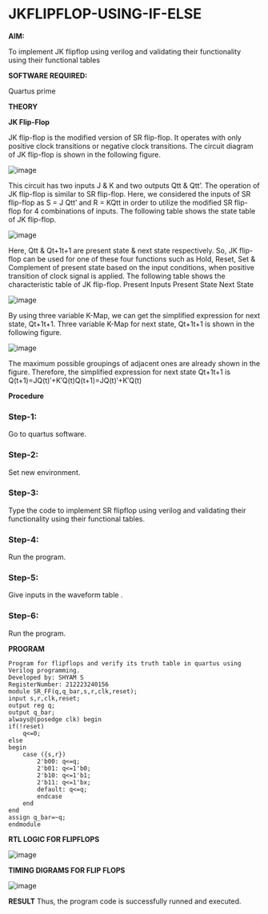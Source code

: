 # JKFLIPFLOP-USING-IF-ELSE

**AIM:** 

To implement  JK flipflop using verilog and validating their functionality using their functional tables

**SOFTWARE REQUIRED:**

Quartus prime

**THEORY**

**JK Flip-Flop**

JK flip-flop is the modified version of SR flip-flop. It operates with only positive clock transitions or negative clock transitions. The circuit diagram of JK flip-flop is shown in the following figure.

![image](https://github.com/naavaneetha/JKFLIPFLOP-USING-IF-ELSE/assets/154305477/a649c30b-232b-4558-b188-fd6c09845180)


This circuit has two inputs J & K and two outputs Qtt & Qtt’. The operation of JK flip-flop is similar to SR flip-flop. Here, we considered the inputs of SR flip-flop as S = J Qtt’ and R = KQtt in order to utilize the modified SR flip-flop for 4 combinations of inputs. The following table shows the state table of JK flip-flop.

![image](https://github.com/naavaneetha/JKFLIPFLOP-USING-IF-ELSE/assets/154305477/c4360742-e8a8-4937-b089-c46c0433f9a3)

 
Here, Qtt & Qt+1t+1 are present state & next state respectively. So, JK flip-flop can be used for one of these four functions such as Hold, Reset, Set & Complement of present state based on the input conditions, when positive transition of clock signal is applied. The following table shows the characteristic table of JK flip-flop. Present Inputs Present State Next State
 
![image](https://github.com/naavaneetha/JKFLIPFLOP-USING-IF-ELSE/assets/154305477/6c275261-a6d5-4c37-a3a7-1e88ca11c4cd)

By using three variable K-Map, we can get the simplified expression for next state, Qt+1t+1. Three variable K-Map for next state, Qt+1t+1 is shown in the following figure.
 
![image](https://github.com/naavaneetha/JKFLIPFLOP-USING-IF-ELSE/assets/154305477/5174f41b-0ce0-4329-a372-6d1943ea6673)

The maximum possible groupings of adjacent ones are already shown in the figure. Therefore, the simplified expression for next state Qt+1t+1 is Q(t+1)=JQ(t)′+K′Q(t)Q(t+1)=JQ(t)′+K′Q(t)

**Procedure**
### Step-1:
Go to quartus software.
### Step-2:
Set new environment.
### Step-3:
Type the code to implement SR flipflop using verilog and validating their functionality using their functional tables.
### Step-4:
Run the program.
### Step-5:
Give inputs in the waveform table .
### Step-6:
Run the program.

**PROGRAM**
```
Program for flipflops and verify its truth table in quartus using Verilog programming.
Developed by: SHYAM S
RegisterNumber: 212223240156
module SR_FF(q,q_bar,s,r,clk,reset);
input s,r,clk,reset;
output reg q;
output q_bar;
always@(posedge clk) begin
if(!reset)
	q<=0;
else
begin
	case ({s,r})
		2'b00: q<=q;
		2'b01: q<=1'b0;
		2'b10: q<=1'b1;
		2'b11: q<=1'bx;
		default: q<=q;
		endcase
	end
end
assign q_bar=~q;
endmodule
```

**RTL LOGIC FOR FLIPFLOPS**

![image](https://github.com/SridharShyam/JKFLIPFLOP-USING-IF-ELSE/assets/144871368/9d9def0f-13ff-42b7-a839-be3ae7ef471c)

**TIMING DIGRAMS FOR FLIP FLOPS**

![image](https://github.com/SridharShyam/JKFLIPFLOP-USING-IF-ELSE/assets/144871368/4e65e559-72b0-48ec-99f9-83c472886411)

**RESULT**
Thus, the program code is successfully runned and executed.
